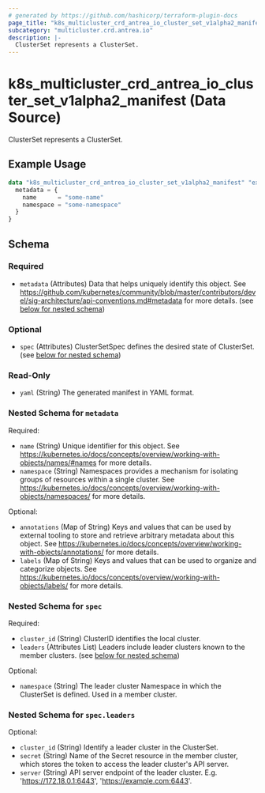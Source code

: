 ```yaml
---
# generated by https://github.com/hashicorp/terraform-plugin-docs
page_title: "k8s_multicluster_crd_antrea_io_cluster_set_v1alpha2_manifest Data Source - terraform-provider-k8s"
subcategory: "multicluster.crd.antrea.io"
description: |-
  ClusterSet represents a ClusterSet.
---
```


# k8s_multicluster_crd_antrea_io_cluster_set_v1alpha2_manifest (Data Source)

ClusterSet represents a ClusterSet.

## Example Usage

```terraform
data "k8s_multicluster_crd_antrea_io_cluster_set_v1alpha2_manifest" "example" {
  metadata = {
    name      = "some-name"
    namespace = "some-namespace"
  }
}
```

<!-- schema generated by tfplugindocs -->
## Schema

### Required

- `metadata` (Attributes) Data that helps uniquely identify this object. See https://github.com/kubernetes/community/blob/master/contributors/devel/sig-architecture/api-conventions.md#metadata for more details. (see [below for nested schema](#nestedatt--metadata))

### Optional

- `spec` (Attributes) ClusterSetSpec defines the desired state of ClusterSet. (see [below for nested schema](#nestedatt--spec))

### Read-Only

- `yaml` (String) The generated manifest in YAML format.

<a id="nestedatt--metadata"></a>
### Nested Schema for `metadata`

Required:

- `name` (String) Unique identifier for this object. See https://kubernetes.io/docs/concepts/overview/working-with-objects/names/#names for more details.
- `namespace` (String) Namespaces provides a mechanism for isolating groups of resources within a single cluster. See https://kubernetes.io/docs/concepts/overview/working-with-objects/namespaces/ for more details.

Optional:

- `annotations` (Map of String) Keys and values that can be used by external tooling to store and retrieve arbitrary metadata about this object. See https://kubernetes.io/docs/concepts/overview/working-with-objects/annotations/ for more details.
- `labels` (Map of String) Keys and values that can be used to organize and categorize objects. See https://kubernetes.io/docs/concepts/overview/working-with-objects/labels/ for more details.


<a id="nestedatt--spec"></a>
### Nested Schema for `spec`

Required:

- `cluster_id` (String) ClusterID identifies the local cluster.
- `leaders` (Attributes List) Leaders include leader clusters known to the member clusters. (see [below for nested schema](#nestedatt--spec--leaders))

Optional:

- `namespace` (String) The leader cluster Namespace in which the ClusterSet is defined. Used in a member cluster.

<a id="nestedatt--spec--leaders"></a>
### Nested Schema for `spec.leaders`

Optional:

- `cluster_id` (String) Identify a leader cluster in the ClusterSet.
- `secret` (String) Name of the Secret resource in the member cluster, which stores the token to access the leader cluster's API server.
- `server` (String) API server endpoint of the leader cluster. E.g. 'https://172.18.0.1:6443', 'https://example.com:6443'.
